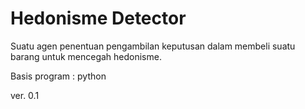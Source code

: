 # Hedonisme Detector 
Suatu agen penentuan pengambilan keputusan dalam membeli suatu barang untuk mencegah hedonisme.

Basis program : python

ver. 0.1
